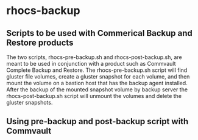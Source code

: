# rhocs-backup

## Scripts to be used with Commerical Backup and Restore products

The two scripts, rhocs-pre-backup.sh and rhocs-post-backup.sh, are meant to be used in conjunction with a product such as Commvault Complete Backup and Restore. The rhocs-pre-backup.sh script will find gluster file volumes, create a gluster snapshot for each volume, and then mount the volume on a bastion host that has the backup agent installed. After the backup of the mounted snapshot volume by backup server the rhocs-post-backup.sh script will unmount the volumes and delete the gluster snapshots.
## Using pre-backup and post-backup script with Commvault
